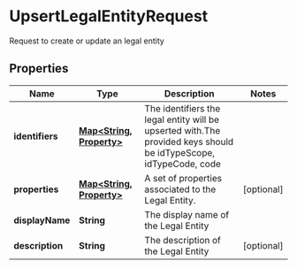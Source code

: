 

# UpsertLegalEntityRequest

Request to create or update an legal entity

## Properties

Name | Type | Description | Notes
------------ | ------------- | ------------- | -------------
**identifiers** | [**Map&lt;String, Property&gt;**](Property.md) | The identifiers the legal entity will be upserted with.The provided keys should be idTypeScope, idTypeCode, code | 
**properties** | [**Map&lt;String, Property&gt;**](Property.md) | A set of properties associated to the Legal Entity. |  [optional]
**displayName** | **String** | The display name of the Legal Entity | 
**description** | **String** | The description of the Legal Entity |  [optional]



